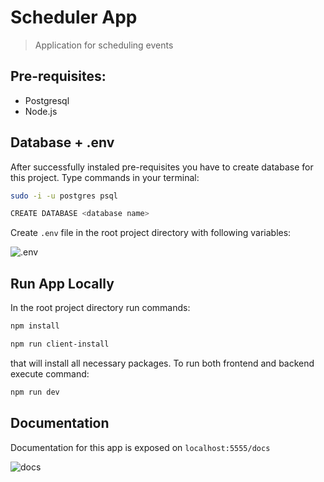 # Scheduler App

> Application for scheduling events

## Pre-requisites:

- Postgresql
- Node.js

## Database + .env

After successfully instaled pre-requisites you have to create database for this project. Type commands in your terminal:

```sh
sudo -i -u postgres psql
```

```sh
CREATE DATABASE <database name>
```

Create `.env` file in the root project directory with following variables:

![.env](https://i.ibb.co/GHch5pt/env.png)

## Run App Locally

In the root project directory run commands:

```sh
npm install
```

```sh
npm run client-install
```

that will install all necessary packages. To run both frontend and backend execute command:

```sh
npm run dev
```

## Documentation

Documentation for this app is exposed on `localhost:5555/docs`

![docs](https://i.ibb.co/8DL1VXt/docs.png)
